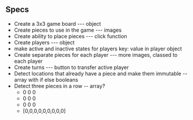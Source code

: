## Specs

* Create a 3x3 game board --- object
* Create pieces to use in the game --- images
* Create ability to place pieces --- click function
* Create players --- object
* make active and inactive states for players key: value in player object
* Create separate pieces for each player --- more images, classed to each player
* Create turns --- button to transfer active player
* Detect locations that already have a piece and make them immutable -- array with if else booleans
* Detect three pieces in a row -- array?
  * 0 0 0
  * 0 0 0
  * 0 0 0
  * [0,0,0,0,0,0,0,0,0]
